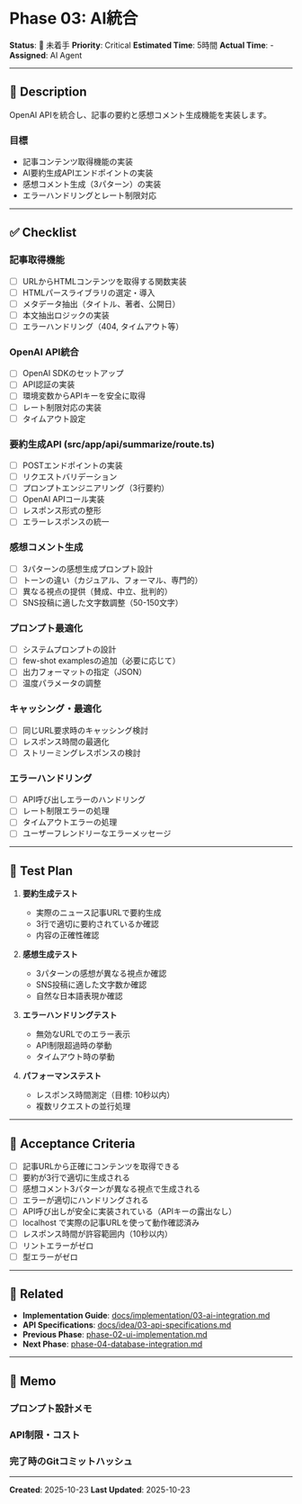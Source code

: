 # Phase 03: AI統合

**Status**: 🔴 未着手
**Priority**: Critical
**Estimated Time**: 5時間
**Actual Time**: -
**Assigned**: AI Agent

---

## 📝 Description

OpenAI APIを統合し、記事の要約と感想コメント生成機能を実装します。

### 目標
- 記事コンテンツ取得機能の実装
- AI要約生成APIエンドポイントの実装
- 感想コメント生成（3パターン）の実装
- エラーハンドリングとレート制限対応

---

## ✅ Checklist

### 記事取得機能
- [ ] URLからHTMLコンテンツを取得する関数実装
- [ ] HTMLパースライブラリの選定・導入
- [ ] メタデータ抽出（タイトル、著者、公開日）
- [ ] 本文抽出ロジックの実装
- [ ] エラーハンドリング（404, タイムアウト等）

### OpenAI API統合
- [ ] OpenAI SDKのセットアップ
- [ ] API認証の実装
- [ ] 環境変数からAPIキーを安全に取得
- [ ] レート制限対応の実装
- [ ] タイムアウト設定

### 要約生成API (src/app/api/summarize/route.ts)
- [ ] POSTエンドポイントの実装
- [ ] リクエストバリデーション
- [ ] プロンプトエンジニアリング（3行要約）
- [ ] OpenAI APIコール実装
- [ ] レスポンス形式の整形
- [ ] エラーレスポンスの統一

### 感想コメント生成
- [ ] 3パターンの感想生成プロンプト設計
- [ ] トーンの違い（カジュアル、フォーマル、専門的）
- [ ] 異なる視点の提供（賛成、中立、批判的）
- [ ] SNS投稿に適した文字数調整（50-150文字）

### プロンプト最適化
- [ ] システムプロンプトの設計
- [ ] few-shot examplesの追加（必要に応じて）
- [ ] 出力フォーマットの指定（JSON）
- [ ] 温度パラメータの調整

### キャッシング・最適化
- [ ] 同じURL要求時のキャッシング検討
- [ ] レスポンス時間の最適化
- [ ] ストリーミングレスポンスの検討

### エラーハンドリング
- [ ] API呼び出しエラーのハンドリング
- [ ] レート制限エラーの処理
- [ ] タイムアウトエラーの処理
- [ ] ユーザーフレンドリーなエラーメッセージ

---

## 🧪 Test Plan

1. **要約生成テスト**
   - 実際のニュース記事URLで要約生成
   - 3行で適切に要約されているか確認
   - 内容の正確性確認

2. **感想生成テスト**
   - 3パターンの感想が異なる視点か確認
   - SNS投稿に適した文字数か確認
   - 自然な日本語表現か確認

3. **エラーハンドリングテスト**
   - 無効なURLでのエラー表示
   - API制限超過時の挙動
   - タイムアウト時の挙動

4. **パフォーマンステスト**
   - レスポンス時間測定（目標: 10秒以内）
   - 複数リクエストの並行処理

---

## 📌 Acceptance Criteria

- [ ] 記事URLから正確にコンテンツを取得できる
- [ ] 要約が3行で適切に生成される
- [ ] 感想コメント3パターンが異なる視点で生成される
- [ ] エラーが適切にハンドリングされる
- [ ] API呼び出しが安全に実装されている（APIキーの露出なし）
- [ ] localhost で実際の記事URLを使って動作確認済み
- [ ] レスポンス時間が許容範囲内（10秒以内）
- [ ] リントエラーがゼロ
- [ ] 型エラーがゼロ

---

## 📎 Related

- **Implementation Guide**: [docs/implementation/03-ai-integration.md](../../implementation/03-ai-integration.md)
- **API Specifications**: [docs/idea/03-api-specifications.md](../../idea/03-api-specifications.md)
- **Previous Phase**: [phase-02-ui-implementation.md](./phase-02-ui-implementation.md)
- **Next Phase**: [phase-04-database-integration.md](./phase-04-database-integration.md)

---

## 💭 Memo

### プロンプト設計メモ
<!-- 効果的だったプロンプトの記録 -->

### API制限・コスト
<!-- API使用量、コストの記録 -->

### 完了時のGitコミットハッシュ
<!-- 完了時に記録 -->

---

**Created**: 2025-10-23
**Last Updated**: 2025-10-23
